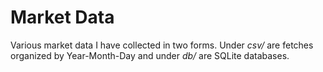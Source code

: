 # Market Data

Various market data I have collected in two forms. Under _csv/_ are fetches organized by Year-Month-Day and under _db/_ are SQLite databases.
